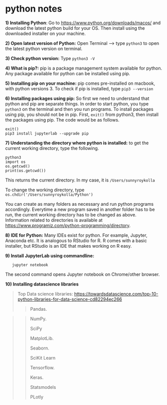 # python notes

**1) Installing Python**: Go to https://www.python.org/downloads/macos/ and download the latest python build for your OS. Then install using the downloaded installer on your machine.

**2) Open latest version of Python:** Open Terminal --> type `python3` to open the latest python version on terminal.

**3) Check python version:** Type `python3 -V`

**4) What is pip?:** pip is a package management system available for python. Any package available for python can be installed using pip.

**5) Installing pip on your machine:** pip comes pre-installed on macbook, with python versions 3. To check if pip is installed, type `pip3 --version`

**6) Installing packages using pip:** So first we need to understand that python and pip are separate things. In order to start python, you type `python3` on the terminal and then you run programs. To install packages using pip, you should not be in pip. First, `exit()` from python3, then install the packages using pip. The code would be as follows.

```
exit()
pip3 install jupyterlab --upgrade pip
```

**7) Understanding the directory where python is installed:** to get the current working directory, type the following.
```
python3
import os
os.getcwd()
print(os.getcwd())
```
This returns the current directory. In my case, it is `/Users/sunnyroykolla`

To change the working directory, type `os.chdir('/Users/sunnyroykolla/Python')`

You can create as many folders as necessary and run python programs accordingly. Everytime a new program saved in another folder has to be run, the current working directory has to be changed as above.  
Information related to directories is available at https://www.programiz.com/python-programming/directory. 

**8) IDE for Python:** Many IDEs exist for python. For example, Jupyter, Anaconda etc. It is analogous to RStudio for R. R comes with a basic installer, but RStudio is an IDE that makes working on R easy.

**9) Install JupyterLab using commandline:** 
```pip3 install jupyterlab --upgrade pip
   jupyter notebook
```
The second command opens Jupyter notebook on Chrome/other browser.

**10) Installing datascience libraries**
> Top Data science libraries: https://towardsdatascience.com/top-10-python-libraries-for-data-science-cd82294ec266
>> Pandas. 

>> NumPy. 
>> 
>> SciPy 
>> 
>> MatplotLib. 
>> 
>> Seaborn. 
>> 
>> SciKit Learn 
>> 
>> Tensorflow. 
>> 
>> Keras. 
>> 
>> Statsmodels 
>> 
>> PLotly 



